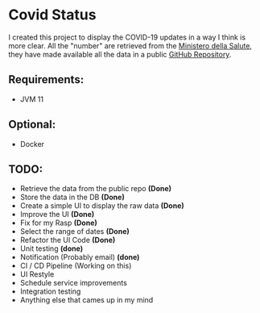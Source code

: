 # Covid Status

I created this project to display the COVID-19 updates in a way I think is more clear.
All the "number" are retrieved from the [Ministero della Salute](https://www.salute.gov.it/), they have made available all the data in a public [GitHub Repository](https://github.com/pcm-dpc/COVID-19).

## Requirements:
* JVM 11

## Optional:
* Docker

## TODO:
* Retrieve the data from the public repo **(Done)**
* Store the data in the DB **(Done)**
* Create a simple UI to display the raw data **(Done)**
* Improve the UI **(Done)**
* Fix for my Rasp **(Done)**
* Select the range of dates **(Done)**
* Refactor the UI Code **(Done)**
* Unit testing **(done)**
* Notification (Probably email) **(done)**
* CI / CD Pipeline (Working on this)
* UI Restyle
* Schedule service improvements
* Integration testing
* Anything else that cames up in my mind
